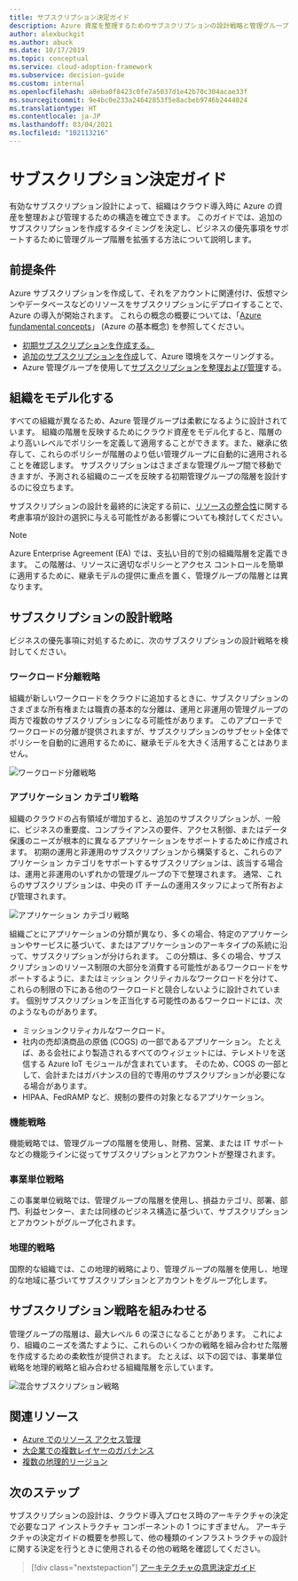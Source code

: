 ```yaml
---
title: サブスクリプション決定ガイド
description: Azure 資産を整理するためのサブスクリプションの設計戦略と管理グループ階層について説明します。
author: alexbuckgit
ms.author: abuck
ms.date: 10/17/2019
ms.topic: conceptual
ms.service: cloud-adoption-framework
ms.subservice: decision-guide
ms.custom: internal
ms.openlocfilehash: a8eba0f8423c0fe7a5037d1e42b70c304acae33f
ms.sourcegitcommit: 9e4bc0e233a24642853f5e8acbeb9746b2444024
ms.translationtype: HT
ms.contentlocale: ja-JP
ms.lasthandoff: 03/04/2021
ms.locfileid: "102113216"
---
```

# <a name="subscription-decision-guide"></a>サブスクリプション決定ガイド

有効なサブスクリプション設計によって、組織はクラウド導入時に Azure の資産を整理および管理するための構造を確立できます。 このガイドでは、追加のサブスクリプションを作成するタイミングを決定し、ビジネスの優先事項をサポートするために管理グループ階層を拡張する方法について説明します。

## <a name="prerequisites"></a>前提条件

Azure サブスクリプションを作成して、それをアカウントに関連付け、仮想マシンやデータベースなどのリソースをサブスクリプションにデプロイすることで、Azure の導入が開始されます。 これらの概念の概要については、「[Azure fundamental concepts](../../ready/considerations/fundamental-concepts.md)」 (Azure の基本概念) を参照してください。

- [初期サブスクリプションを作成する。](../../ready/azure-best-practices/initial-subscriptions.md)
- [追加のサブスクリプションを作成](../../ready/azure-best-practices/scale-subscriptions.md)して、Azure 環境をスケーリングする。
- Azure 管理グループを使用して[サブスクリプションを整理および管理](../../ready/azure-best-practices/organize-subscriptions.md)する。

## <a name="model-your-organization"></a>組織をモデル化する

すべての組織が異なるため、Azure 管理グループは柔軟になるように設計されています。 組織の階層を反映するためにクラウド資産をモデル化すると、階層のより高いレベルでポリシーを定義して適用することができます。また、継承に依存して、これらのポリシーが階層のより低い管理グループに自動的に適用されることを確認します。 サブスクリプションはさまざまな管理グループ間で移動できますが、予測される組織のニーズを反映する初期管理グループの階層を設計するのに役立ちます。

サブスクリプションの設計を最終的に決定する前に、[リソースの整合性](../resource-consistency/index.md)に関する考慮事項が設計の選択に与える可能性がある影響についても検討してください。

> [!NOTE]
> Azure Enterprise Agreement (EA) では、支払い目的で別の組織階層を定義できます。 この階層は、リソースに適切なポリシーとアクセス コントロールを簡単に適用するために、継承モデルの提供に重点を置く、管理グループの階層とは異なります。

## <a name="subscription-design-strategies"></a>サブスクリプションの設計戦略

ビジネスの優先事項に対処するために、次のサブスクリプションの設計戦略を検討してください。

### <a name="workload-separation-strategy"></a>ワークロード分離戦略

組織が新しいワークロードをクラウドに追加するときに、サブスクリプションのさまざまな所有権または職責の基本的な分離は、運用と非運用の管理グループの両方で複数のサブスクリプションになる可能性があります。 このアプローチでワークロードの分離が提供されますが、サブスクリプションのサブセット全体でポリシーを自動的に適用するために、継承モデルを大きく活用することはありません。

![ワークロード分離戦略](../../_images/ready/management-group-hierarchy-v2.png)

### <a name="application-category-strategy"></a>アプリケーション カテゴリ戦略

組織のクラウドの占有領域が増加すると、追加のサブスクリプションが、一般に、ビジネスの重要度、コンプライアンスの要件、アクセス制御、またはデータ保護のニーズが根本的に異なるアプリケーションをサポートするために作成されます。 初期の運用と非運用のサブスクリプションから構築すると、これらのアプリケーション カテゴリをサポートするサブスクリプションは、該当する場合は、運用と非運用のいずれかの管理グループの下で整理されます。 通常、これらのサブスクリプションは、中央の IT チームの運用スタッフによって所有および管理されます。

![アプリケーション カテゴリ戦略](../../_images/decision-guides/decision-guide-subscriptions-hierarchy.png)

組織ごとにアプリケーションの分類が異なり、多くの場合、特定のアプリケーションやサービスに基づいて、またはアプリケーションのアーキタイプの系統に沿って、サブスクリプションが分けられます。 この分類は、多くの場合、サブスクリプションのリソース制限の大部分を消費する可能性があるワークロードをサポートするように、またはミッション クリティカルなワークロードを分けて、これらの制限の下にある他のワークロードと競合しないように設計されています。 個別サブスクリプションを正当化する可能性のあるワークロードには、次のようなものがあります。

- ミッションクリティカルなワークロード。
- 社内の売却済商品の原価 (COGS) の一部であるアプリケーション。 たとえば、ある会社により製造されるすべてのウィジェットには、テレメトリを送信する Azure IoT モジュールが含まれています。 そのため、COGS の一部として、会計またはガバナンスの目的で専用のサブスクリプションが必要になる場合があります。
- HIPAA、FedRAMP など、規制の要件の対象となるアプリケーション。

### <a name="functional-strategy"></a>機能戦略

機能戦略では、管理グループの階層を使用し、財務、営業、または IT サポートなどの機能ラインに従ってサブスクリプションとアカウントが整理されます。

### <a name="business-unit-strategy"></a>事業単位戦略

この事業単位戦略では、管理グループの階層を使用し、損益カテゴリ、部署、部門、利益センター、または同様のビジネス構造に基づいて、サブスクリプションとアカウントがグループ化されます。

### <a name="geographic-strategy"></a>地理的戦略

国際的な組織では、この地理的戦略により、管理グループの階層を使用し、地理的な地域に基づいてサブスクリプションとアカウントをグループ化します。

## <a name="mix-subscription-strategies"></a>サブスクリプション戦略を組みわせる

管理グループの階層は、最大レベル 6 の深さになることがあります。 これにより、組織のニーズを満たすように、これらのいくつかの戦略を組み合わせた階層を作成するための柔軟性が提供されます。 たとえば、以下の図では、事業単位戦略を地理的戦略と組み合わせる組織階層を示しています。

![混合サブスクリプション戦略](../../_images/decision-guides/decision-guide-subscriptions-hierarchy-mixed.png)

## <a name="related-resources"></a>関連リソース

- [Azure でのリソース アクセス管理](../../govern/resource-consistency/resource-access-management.md)
- [大企業での複数レイヤーのガバナンス](../../govern/guides/complex/multiple-layers-of-governance.md)
- [複数の地理的リージョン](../../migrate/azure-best-practices/multiple-regions.md)

## <a name="next-steps"></a>次のステップ

サブスクリプションの設計は、クラウド導入プロセス時のアーキテクチャの決定で必要なコア インストラクチャ コンポーネントの 1 つにすぎません。 アーキテクチャの決定ガイドの概要を参照して、他の種類のインフラストラクチャの設計に関する決定を行うときに使用されるその他の戦略を確認してください。

> [!div class="nextstepaction"]
> [アーキテクチャの意思決定ガイド](../index.md)
